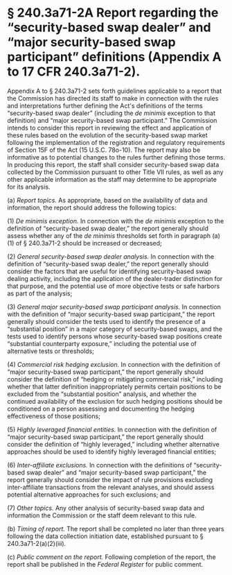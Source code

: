 # § 240.3a71-2A   Report regarding the “security-based swap dealer” and “major security-based swap participant” definitions (Appendix A to 17 CFR 240.3a71-2).

Appendix A to § 240.3a71-2 sets forth guidelines applicable to a report that the Commission has directed its staff to make in connection with the rules and interpretations further defining the Act's definitions of the terms “security-based swap dealer” (including the *de minimis* exception to that definition) and “major security-based swap participant.” The Commission intends to consider this report in reviewing the effect and application of these rules based on the evolution of the security-based swap market following the implementation of the registration and regulatory requirements of Section 15F of the Act (15 U.S.C. 78o-10). The report may also be informative as to potential changes to the rules further defining those terms. In producing this report, the staff shall consider security-based swap data collected by the Commission pursuant to other Title VII rules, as well as any other applicable information as the staff may determine to be appropriate for its analysis.


(a) *Report topics.* As appropriate, based on the availability of data and information, the report should address the following topics:


(1) *De minimis exception.* In connection with the *de minimis* exception to the definition of “security-based swap dealer,” the report generally should assess whether any of the *de minimis* thresholds set forth in paragraph (a)(1) of § 240.3a71-2 should be increased or decreased;


(2) *General security-based swap dealer analysis.* In connection with the definition of “security-based swap dealer,” the report generally should consider the factors that are useful for identifying security-based swap dealing activity, including the application of the dealer-trader distinction for that purpose, and the potential use of more objective tests or safe harbors as part of the analysis;


(3) *General major security-based swap participant analysis.* In connection with the definition of “major security-based swap participant,” the report generally should consider the tests used to identify the presence of a “substantial position” in a major category of security-based swaps, and the tests used to identify persons whose security-based swap positions create “substantial counterparty exposure,” including the potential use of alternative tests or thresholds;


(4) *Commercial risk hedging exclusion.* In connection with the definition of “major security-based swap participant,” the report generally should consider the definition of “hedging or mitigating commercial risk,” including whether that latter definition inappropriately permits certain positions to be excluded from the “substantial position” analysis, and whether the continued availability of the exclusion for such hedging positions should be conditioned on a person assessing and documenting the hedging effectiveness of those positions;


(5) *Highly leveraged financial entities.* In connection with the definition of “major security-based swap participant,” the report generally should consider the definition of “highly leveraged,” including whether alternative approaches should be used to identify highly leveraged financial entities;


(6) *Inter-affiliate exclusions.* In connection with the definitions of “security-based swap dealer” and “major security-based swap participant,” the report generally should consider the impact of rule provisions excluding inter-affiliate transactions from the relevant analyses, and should assess potential alternative approaches for such exclusions; and


(7) *Other topics.* Any other analysis of security-based swap data and information the Commission or the staff deem relevant to this rule.


(b) *Timing of report.* The report shall be completed no later than three years following the data collection initiation date, established pursuant to § 240.3a71-2(a)(2)(iii).


(c) *Public comment on the report.* Following completion of the report, the report shall be published in the _Federal Register_ for public comment.




